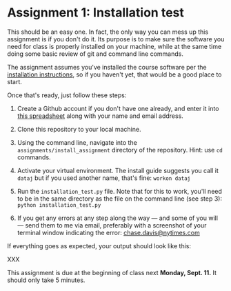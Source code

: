# Assignment 1: Installation test

This should be an easy one. In fact, the only way you can mess up this assignment is if you don't do it. Its purpose is to make sure the software you need for class is properly installed on your machine, while at the same time doing some basic review of git and command line commands.

The assignment assumes you've installed the course software per the [installation instructions](https://github.com/cjdd3b/advanced-data-journalism/blob/master/class-software.md), so if you haven't yet, that would be a good place to start.

Once that's ready, just follow these steps:

1. Create a Github account if you don't have one already, and enter it into [this spreadsheet](https://docs.google.com/spreadsheets/d/1444n6vLDoeBx6Q4x94lC0HfdKN5sfh52wnJbr3o7yiM/edit#gid=0) along with your name and email address.

2. Clone this repository to your local machine.

3. Using the command line, navigate into the `assignments/install_assignment` directory of the repository. Hint: use `cd` commands.

4. Activate your virtual environment. The install guide suggests you call it `dataj` but if you used another name, that's fine: `workon dataj`

5. Run the `installation_test.py` file. Note that for this to work, you'll need to be in the same directory as the file on the command line (see step 3): `python installation_test.py`

6. If you get any errors at any step along the way — and some of you will — send them to me via email, preferably with a screenshot of your terminal window indicating the error: chase.davis@nytimes.com

If everything goes as expected, your output should look like this:

XXX

This assignment is due at the beginning of class next **Monday, Sept. 11.** It should only take 5 minutes.
